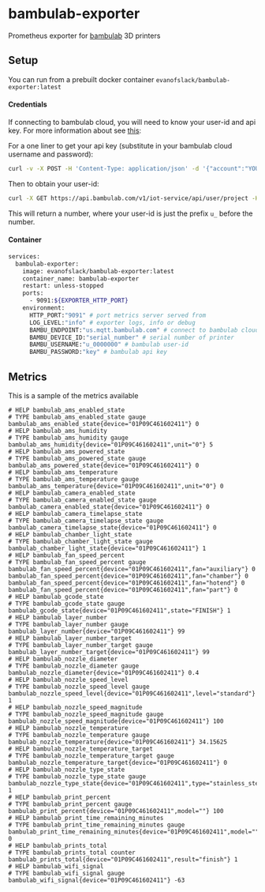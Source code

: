 # bambulab-exporter

Prometheus exporter for [bambulab](https://bambulab.com) 3D printers

## Setup

You can run from a prebuilt docker container `evanofslack/bambulab-exporter:latest`

#### Credentials

If connecting to bambulab cloud, you will need to know your user-id and api key. For more information about see [this](https://github.com/Doridian/OpenBambuAPI/blob/main/cloud-http.md):

For a one liner to get your api key (substitute in your bambulab cloud username and password):
```bash
curl -v -X POST -H 'Content-Type: application/json' -d '{"account":"YOUR_USER_NAME","password":"YOUR_PASSWORD"}' https://bambulab.com/api/sign-in/form 2>&1 | grep token= | awk '{print$3}'
```
Then to obtain your user-id:
```bash
curl -X GET https://api.bambulab.com/v1/iot-service/api/user/project -H "Authorization: Bearer YOUR_TOKEN_HERE"
```
This will return a number, where your user-id is just the prefix `u_` before the number.

#### Container

```bash
services:
  bambulab-exporter:
    image: evanofslack/bambulab-exporter:latest
    container_name: bambulab-exporter
    restart: unless-stopped
    ports:
      - 9091:${EXPORTER_HTTP_PORT}
    environment:
      HTTP_PORT:"9091" # port metrics server served from
      LOG_LEVEL:"info" # exporter logs, info or debug
      BAMBU_ENDPOINT:"us.mqtt.bambulab.com" # connect to bambulab cloud mqtt server (can be printer ip address if running in local mode)
      BAMBU_DEVICE_ID:"serial_number" # serial number of printer
      BAMBU_USERNAME:"u_0000000" # bambulab user-id
      BAMBU_PASSWORD:"key" # bambulab api key
```

## Metrics

This is a sample of the metrics available

```
# HELP bambulab_ams_enabled_state
# TYPE bambulab_ams_enabled_state gauge
bambulab_ams_enabled_state{device="01P09C461602411"} 0
# HELP bambulab_ams_humidity
# TYPE bambulab_ams_humidity gauge
bambulab_ams_humidity{device="01P09C461602411",unit="0"} 5
# HELP bambulab_ams_powered_state
# TYPE bambulab_ams_powered_state gauge
bambulab_ams_powered_state{device="01P09C461602411"} 0
# HELP bambulab_ams_temperature
# TYPE bambulab_ams_temperature gauge
bambulab_ams_temperature{device="01P09C461602411",unit="0"} 0
# HELP bambulab_camera_enabled_state
# TYPE bambulab_camera_enabled_state gauge
bambulab_camera_enabled_state{device="01P09C461602411"} 0
# HELP bambulab_camera_timelapse_state
# TYPE bambulab_camera_timelapse_state gauge
bambulab_camera_timelapse_state{device="01P09C461602411"} 0
# HELP bambulab_chamber_light_state
# TYPE bambulab_chamber_light_state gauge
bambulab_chamber_light_state{device="01P09C461602411"} 1
# HELP bambulab_fan_speed_percent
# TYPE bambulab_fan_speed_percent gauge
bambulab_fan_speed_percent{device="01P09C461602411",fan="auxiliary"} 0
bambulab_fan_speed_percent{device="01P09C461602411",fan="chamber"} 0
bambulab_fan_speed_percent{device="01P09C461602411",fan="hotend"} 0
bambulab_fan_speed_percent{device="01P09C461602411",fan="part"} 0
# HELP bambulab_gcode_state
# TYPE bambulab_gcode_state gauge
bambulab_gcode_state{device="01P09C461602411",state="FINISH"} 1
# HELP bambulab_layer_number
# TYPE bambulab_layer_number gauge
bambulab_layer_number{device="01P09C461602411"} 99
# HELP bambulab_layer_number_target
# TYPE bambulab_layer_number_target gauge
bambulab_layer_number_target{device="01P09C461602411"} 99
# HELP bambulab_nozzle_diameter
# TYPE bambulab_nozzle_diameter gauge
bambulab_nozzle_diameter{device="01P09C461602411"} 0.4
# HELP bambulab_nozzle_speed_level
# TYPE bambulab_nozzle_speed_level gauge
bambulab_nozzle_speed_level{device="01P09C461602411",level="standard"} 1
# HELP bambulab_nozzle_speed_magnitude
# TYPE bambulab_nozzle_speed_magnitude gauge
bambulab_nozzle_speed_magnitude{device="01P09C461602411"} 100
# HELP bambulab_nozzle_temperature
# TYPE bambulab_nozzle_temperature gauge
bambulab_nozzle_temperature{device="01P09C461602411"} 34.15625
# HELP bambulab_nozzle_temperature_target
# TYPE bambulab_nozzle_temperature_target gauge
bambulab_nozzle_temperature_target{device="01P09C461602411"} 0
# HELP bambulab_nozzle_type_state
# TYPE bambulab_nozzle_type_state gauge
bambulab_nozzle_type_state{device="01P09C461602411",type="stainless_steel"} 1
# HELP bambulab_print_percent
# TYPE bambulab_print_percent gauge
bambulab_print_percent{device="01P09C461602411",model=""} 100
# HELP bambulab_print_time_remaining_minutes
# TYPE bambulab_print_time_remaining_minutes gauge
bambulab_print_time_remaining_minutes{device="01P09C461602411",model=""} 0
# HELP bambulab_prints_total
# TYPE bambulab_prints_total counter
bambulab_prints_total{device="01P09C461602411",result="finish"} 1
# HELP bambulab_wifi_signal
# TYPE bambulab_wifi_signal gauge
bambulab_wifi_signal{device="01P09C461602411"} -63
```
